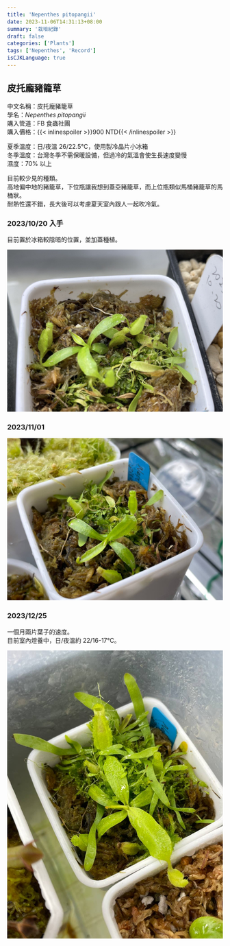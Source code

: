 ```yaml
---
title: 'Nepenthes pitopangii'
date: 2023-11-06T14:31:13+08:00
summary: '栽培紀錄'
draft: false
categories: ['Plants']
tags: ['Nepenthes', 'Record']
isCJKLanguage: true
---
```


## 皮托龐豬籠草

中文名稱：皮托龐豬籠草  
學名：*Nepenthes pitopangii*  
購入管道：FB 食蟲社團  
購入價格：{{< inlinespoiler >}}900 NTD{{< /inlinespoiler >}}  

夏季溫度：日/夜溫 26/22.5℃，使用製冷晶片小冰箱  
冬季溫度：台灣冬季不需保暖設備，但過冷的氣溫會使生長速度變慢  
濕度：70% 以上

目前較少見的種類。  
高地偏中地的豬籠草，下位瓶讓我想到蓋亞豬籠草，而上位瓶類似馬桶豬籠草的馬桶狀。  
耐熱性還不錯，長大後可以考慮夏天室內跟人一起吹冷氣。  

### 2023/10/20 入手

目前置於冰箱較陰暗的位置，並加蓋種植。  

![2023-10-20](./images/2023-10-20.jpg "與長葉狸藻一起種植在小冰箱內")

### 2023/11/01

![2023-11-01](./images/2023-11-01.jpg "展葉速度蠻快的")

### 2023/12/25

一個月兩片葉子的速度。  
目前室內燈養中，日/夜溫約 22/16-17℃。  

![2023-12-25](./images/2023-12-25.jpg)
